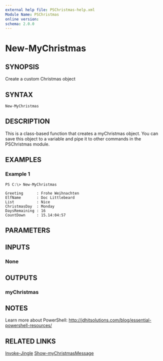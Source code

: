 ```yaml
---
external help file: PSChristmas-help.xml
Module Name: PSChristmas
online version: 
schema: 2.0.0
---
```


# New-MyChristmas

## SYNOPSIS
Create a custom Christmas object

## SYNTAX

```
New-MyChristmas
```

## DESCRIPTION
This is a class-based function that creates a myChristmas object. You can save this object to a variable and pipe it to other commands in the PSChristmas module.

## EXAMPLES

### Example 1
```
PS C:\> New-MyChristmas

Greeting      : Frohe Weihnachten
ElfName       : Doc Littlebeard
List          : Nice
ChristmasDay  : Monday
DaysRemaining : 16
CountDown     : 15.14:04:57
```


## PARAMETERS

## INPUTS

### None


## OUTPUTS

### myChristmas


## NOTES
Learn more about PowerShell: http://jdhitsolutions.com/blog/essential-powershell-resources/

## RELATED LINKS
[Invoke-Jingle]()
[Show-myChristmasMessage]()

